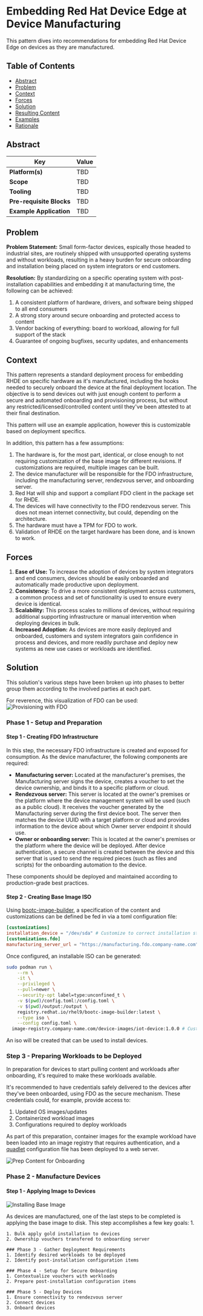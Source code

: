 # Embedding Red Hat Device Edge at Device Manufacturing
This pattern dives into recommendations for embedding Red Hat Device Edge on devices as they are manufactured.

## Table of Contents
* [Abstract](#abstract)
* [Problem](#problem)
* [Context](#context)
* [Forces](#forces)
* [Solution](#solution)
* [Resulting Content](#resulting-context)
* [Examples](#examples)
* [Rationale](#rationale)

## Abstract
| Key | Value |
| --- | --- |
| **Platform(s)** | TBD |
| **Scope** | TBD |
| **Tooling** | TBD |
| **Pre-requisite Blocks** | TBD |
| **Example Application** | TBD |

## Problem
**Problem Statement:** Small form-factor devices, espically those headed to industrial sites, are routinely shipped with unsupported operating systems and without workloads, resulting in a heavy burden for secure onboarding and installation being placed on system integrators or end customers.

**Resolution:** By standardizing on a specific operating system with post-installation capabilities and embedding it at manufacturing time, the following can be achieved:
1. A consistent platform of hardware, drivers, and software being shipped to all end consumers
2. A strong story around secure onboarding and protected access to content
3. Vendor backing of everything: board to workload, allowing for full support of the stack
4. Guarantee of ongoing bugfixes, security updates, and enhancements

## Context
This pattern represents a standard deployment process for embedding RHDE on specific hardware as it's manufactured, including the hooks needed to securely onboard the device at the final deployment location. The objective is to send devices out with just enough content to perform a secure and automated onboarding and provisioning process, but without any restricted/licensed/controlled content until they've been attested to at their final destination.

This pattern will use an example application, however this is customizable based on deployment specifics.

In addition, this pattern has a few assumptions:
1. The hardware is, for the most part, identical, or close enough to not requiring customization of the base image for different revisions. If customizations are required, multiple images can be built.
2. The device manufacturer will be responsible for the FDO infrastructure, including the manufacturing server, rendezvous server, and onboarding server.
3. Red Hat will ship and support a compliant FDO client in the package set for RHDE.
4. The devices will have connectivity to the FDO rendezvous server. This does not mean internet connectivity, but could, depending on the architecture.
5. The hardware must have a TPM for FDO to work.
6. Validation of RHDE on the target hardware has been done, and is known to work.

## Forces
1. **Ease of Use:** To increase the adoption of devices by system integrators and end consumers, devices should be easily onboarded and automatically made productive upon deployment.
2. **Consistency:** To drive a more consistent deployment across customers, a common process and set of functionality is used to ensure every device is identical. 
3. **Scalability:** This process scales to millions of devices, without requiring additional supporting infrastructure or manual intervention when deploying devices in bulk.
4. **Increased Adoption:** As devices are more easily deployed and onboarded, customers and system integrators gain confidence in process and devices, and more readily purchase and deploy new systems as new use cases or workloads are identified.

## Solution
This solution's various steps have been broken up into phases to better group them according to the involved parties at each part.

For reverence, this visualization of FDO can be used:
![Provisioning with FDO](https://fidoalliance.org/wp-content/uploads/2021/04/FDO-Onboarding-image-1024x576.jpg)

### Phase 1 - Setup and Preparation
#### Step 1 - Creating FDO Infrastructure
In this step, the necessary FDO infrastructure is created and exposed for consumption. As the device manufacturer, the following components are required:
- **Manufacturing server:** Located at the manufacturer's premises, the Manufacturing server signs the device, creates a voucher to set the device ownership, and binds it to a specific platform or cloud.
- **Rendezvous server:** This server is located at the owner's premises or the platform where the device management system will be used (such as a public cloud). It receives the voucher generated by the Manufacturing server during the first device boot. The server then matches the device UUID with a target platform or cloud and provides information to the device about which Owner server endpoint it should use.
- **Owner or onboarding server:** This is located at the owner's premises or the platform where the device will be deployed. After device authentication, a secure channel is created between the device and this server that is used to send the required pieces (such as files and scripts) for the onboarding automation to the device.

These components should be deployed and maintained according to production-grade best practices.

#### Step 2 - Creating Base Image ISO
Using [bootc-image-builder](https://access.redhat.com/documentation/en-us/red_hat_enterprise_linux/9/html/using_image_mode_for_rhel_to_build_deploy_and_manage_operating_systems/creating-bootc-compatible-base-disk-images-with-bootc-image-builder_using-image-mode-for-rhel-to-build-deploy-and-manage-operating-systems#creating-iso-images-by-using-bootc-image-builder_creating-bootc-compatible-base-disk-images-with-bootc-image-builder), a specification of the content and customizations can be defined be fed in via a toml configuration file:
```toml
[customizations]
installation_device = "/dev/sda" # Customize to correct installation storage device
[customizations.fdo]
manufacturing_server_url = "https://manufacturing.fdo.company-name.com" # Customize to correct URL
```

Once configured, an installable ISO can be generated:
```bash
sudo podman run \
    --rm \
    -it \
    --privileged \
    --pull=newer \
    --security-opt label=type:unconfined_t \
    -v $(pwd)/config.toml:/config.toml \
    -v $(pwd)/output:/output \
    registry.redhat.io/rhel9/bootc-image-builder:latest \
    --type iso \
    --config config.toml \
  image-registry.company-name.com/device-images/iot-device:1.0.0 # Customize accordingly
```

An iso will be created that can be used to install devices.

### Step 3 - Preparing Workloads to be Deployed
In preparation for devices to start pulling content and workloads after onboarding, it's required to make these workloads available.

It's recommended to have credentials safely delivered to the devices after they've been onboarded, using FDO as the secure mechanism. These credentials could, for example, provide access to:
1. Updated OS images/updates
2. Containerized workload images
3. Configurations required to deploy workloads

As part of this preparation, container images for the example workload have been loaded into an image registry that requires authentication, and a [quadlet](https://www.redhat.com/sysadmin/quadlet-podman) configuration file has been deployed to a web server.

![Prep Content for Onboarding](./.images/prep-for-onboarding.png)

### Phase 2 - Manufacture Devices
#### Step 1 - Applying Image to Devices
![Installing Base Image](./.images/installing-base-image.png)


As devices are manufactured, one of the last steps to be completed is applying the base image to disk. This step accomplishes a few key goals:
1. 

```
1. Bulk apply gold installation to devices
2. Ownership vouchers transfered to onboarding server

### Phase 3 - Gather Deployment Requirements
1. Identify desired workloads to be deployed
2. Identify post-installation configuration items

### Phase 4 - Setup for Secure Onboarding
1. Contextualize vouchers with workloads
2. Prepare post-installation configuration items

### Phase 5 - Deploy Devices
1. Ensure connectivity to rendezvous server
2. Connect devices
3. Onboard devices

